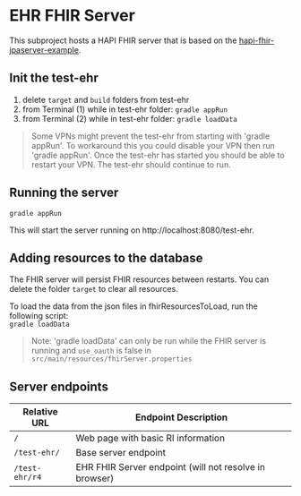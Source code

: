 # EHR FHIR Server
This subproject hosts a HAPI FHIR server that is based on the [hapi-fhir-jpaserver-example](https://github.com/jamesagnew/hapi-fhir/tree/master/hapi-fhir-jpaserver-example).

## Init the test-ehr 
1. delete `target` and `build` folders from test-ehr 
2. from Terminal (1) while in test-ehr folder: `gradle appRun`
3. from Terminal (2) while in test-ehr folder:   `gradle loadData`

>Some VPNs might prevent the test-ehr from starting with 'gradle appRun'. To workaround this you could disable your VPN then run 'gradle appRun'. Once the test-ehr has started you should be able to restart your VPN. The test-ehr should continue to run. 

## Running the server
`gradle appRun`

This will start the server running on http://localhost:8080/test-ehr.

## Adding resources to the database
The FHIR server will persist FHIR resources between restarts. You can delete the folder `target` to clear all resources.

To load the data from the json files in fhirResourcesToLoad, run the following script:  
`gradle loadData` 

>Note: 'gradle loadData' can only be run while the FHIR server is running and `use_oauth` is false in         `src/main/resources/fhirServer.properties`

## Server endpoints
|Relative URL|Endpoint Description|
|----|----|
|`/`|Web page with basic RI information|
|`/test-ehr/`|Base server endpoint|
|`/test-ehr/r4`|EHR FHIR Server endpoint (will not resolve in browser)|
